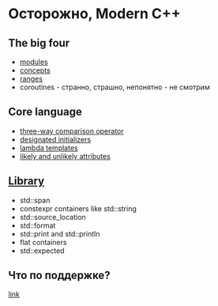 # Осторожно, Modern C++

## The big four
- [modules](./modules.md)
- [concepts](./concepts.md)
- [ranges](./ranges.md)
- coroutines - странно, страшно, непонятно - не смотрим

## Core language
- [three-way comparison operator](./spaceship.md)
- [designated initializers](./desinit.md)
- [lambda templates](./lambdatemplate.md)
- [likely and unlikely attributes](./likely.md)

## [Library](./library.md)
- std::span
- constexpr containers like std::string
- std::source_location
- std::format
- std::print and std::println
- flat containers
- std::expected

## Что по поддержке?
[link](https://en.cppreference.com/w/cpp/compiler_support/23)
